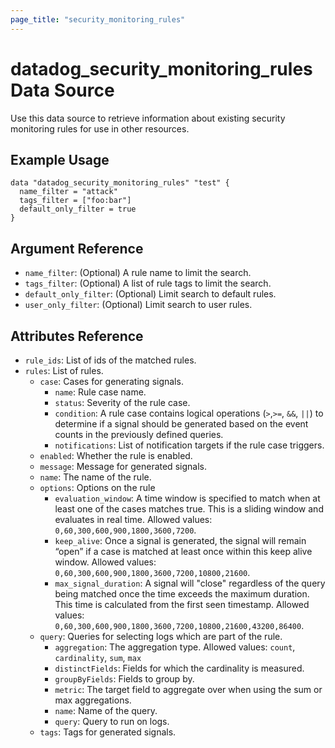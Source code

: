 ```yaml
---
page_title: "security_monitoring_rules"
---
```


# datadog_security_monitoring_rules Data Source

Use this data source to retrieve information about existing security monitoring rules for use in other resources.

## Example Usage

```
data "datadog_security_monitoring_rules" "test" {
  name_filter = "attack"
  tags_filter = ["foo:bar"]
  default_only_filter = true
}
```

## Argument Reference

-   `name_filter`: (Optional) A rule name to limit the search.
-   `tags_filter`: (Optional) A list of rule tags to limit the search.
-   `default_only_filter`: (Optional) Limit search to default rules.
-   `user_only_filter`: (Optional) Limit search to user rules.

## Attributes Reference

-   `rule_ids`: List of ids of the matched rules.
-   `rules`: List of rules.
    -   `case`: Cases for generating signals.
        -   `name`: Rule case name.
        -   `status`: Severity of the rule case.
        -   `condition`: A rule case contains logical operations (`>`,`>=`, `&&`, `||`) to determine if a signal should be generated based on the event counts in the previously defined queries.
        -   `notifications`: List of notification targets if the rule case triggers.
    -   `enabled`: Whether the rule is enabled.
    -   `message`: Message for generated signals.
    -   `name`: The name of the rule.
    -   `options`: Options on the rule
        -   `evaluation_window`: A time window is specified to match when at least one of the cases matches true. This is a sliding window and evaluates in real time. Allowed values: `0,60,300,600,900,1800,3600,7200`.
        -   `keep_alive`: Once a signal is generated, the signal will remain “open” if a case is matched at least once within this keep alive window. Allowed values: `0,60,300,600,900,1800,3600,7200,10800,21600`.
        -   `max_signal_duration`: A signal will "close" regardless of the query being matched once the time exceeds the maximum duration. This time is calculated from the first seen timestamp. Allowed values: `0,60,300,600,900,1800,3600,7200,10800,21600,43200,86400`.
    -   `query`: Queries for selecting logs which are part of the rule.
        -   `aggregation`: The aggregation type. Allowed values: `count`, `cardinality`, `sum`, `max`
        -   `distinctFields`: Fields for which the cardinality is measured.
        -   `groupByFields`: Fields to group by.
        -   `metric`: The target field to aggregate over when using the sum or max aggregations.
        -   `name`: Name of the query.
        -   `query`: Query to run on logs.
    -   `tags`: Tags for generated signals.
